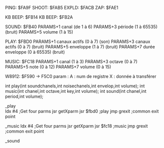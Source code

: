 
PING: $FA9F
SHOOT: $FAB5
EXPLD: $FACB
ZAP:   $FAE1

KB BEEP: $FB14
KB BEEP: $FB2A

SOUND: $FB40
PARAMS+1 canal (de 1 à 6)
PARAMS+3 période (1 à 65535) (bruit)
PARAMS+5 volume (1 à 15)

PLAY: $FBD0
PARAMS+1 canaux actifs (0 à 7) (son)
PARAMS+3 canaux actifs (0 à 7) (bruit)
PARAMS+5 enveloppe (1 à 7) (bruit)
PARAMS+7 durée enveloppe (0 à 65535) (bruit)

MUSIC:  $FC18
PARAMS+1 canal (1 à 3)
PARAMS+3 octave (0 à 7)
PARAMS+5 note (0 à 12)
PARAMS+7 volume (0 à 15)

W8912: $F590 -> F5C0
param : A : num de registre
        X : donnée à transférer


int play(int soundchanels,int noisechanels,int envelop,int volume);
int music(int chanel,int octave,int key,int volume);
int sound(int chanel,int period,int volume);

_play        
        ldx #4          ;Get four parms
        jsr getXparm
        jsr $fbd0       ;play
        jmp grexit      ;common exit point
        
_music
        ldx #4          ;Get four parms
        jsr getXparm
        jsr $fc18       ;music
        jmp grexit      ;common exit point

_sound        

